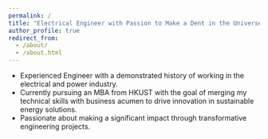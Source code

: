 ```yaml
---
permalink: /
title: "Electrical Engineer with Passion to Make a Dent in the Universe"
author_profile: true
redirect_from: 
  - /about/
  - /about.html
---
```

- Experienced Engineer with a demonstrated history of working in the electrical and power industry. 
- Currently pursuing an MBA from HKUST with the goal of merging my technical skills with business acumen to drive innovation in sustainable energy solutions. 
- Passionate about making a significant impact through transformative engineering projects.
